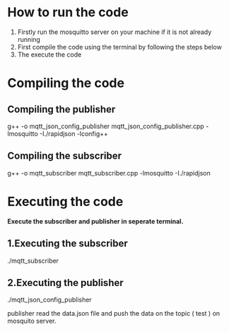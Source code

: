 
# How to run the code
1. Firstly run the mosquitto server on your machine if it is not already running
2. First compile the code using the terminal by following the steps below
3. The execute the code
# Compiling the code
 
## Compiling the publisher
g++ -o mqtt_json_config_publisher mqtt_json_config_publisher.cpp -lmosquitto -I./rapidjson -lconfig++

## Compiling the subscriber
g++ -o mqtt_subscriber mqtt_subscriber.cpp -lmosquitto -I./rapidjson

# Executing the code
**Execute the subscriber and publisher in seperate terminal.**

## 1.Executing the subscriber
./mqtt_subscriber

## 2.Executing the publisher
./mqtt_json_config_publisher


 publisher read the data.json file and push the data on the topic ( test ) on mosquito server.
